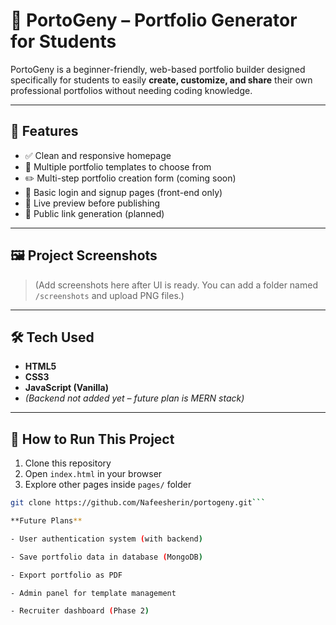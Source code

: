 
# 🌟 PortoGeny – Portfolio Generator for Students

PortoGeny is a beginner-friendly, web-based portfolio builder designed specifically for students to easily **create, customize, and share** their own professional portfolios without needing coding knowledge.

---

## 🚀 Features

- ✅ Clean and responsive homepage
- 🎨 Multiple portfolio templates to choose from
- ✏️ Multi-step portfolio creation form (coming soon)
- 🔐 Basic login and signup pages (front-end only)
- 👀 Live preview before publishing
- 📎 Public link generation (planned)

---

## 🖼️ Project Screenshots

> (Add screenshots here after UI is ready. You can add a folder named `/screenshots` and upload PNG files.)


---

## 🛠️ Tech Used

- **HTML5**
- **CSS3**
- **JavaScript (Vanilla)**
- *(Backend not added yet – future plan is MERN stack)*

---

## 📌 How to Run This Project

1. Clone this repository
2. Open `index.html` in your browser
3. Explore other pages inside `pages/` folder

```bash
git clone https://github.com/Nafeesherin/portogeny.git```

**Future Plans**

- User authentication system (with backend)

- Save portfolio data in database (MongoDB)

- Export portfolio as PDF

- Admin panel for template management

- Recruiter dashboard (Phase 2)

